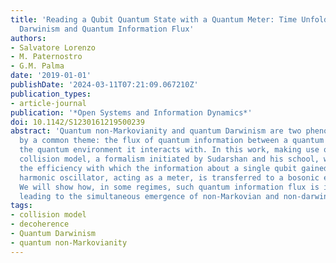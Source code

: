 ```yaml
---
title: 'Reading a Qubit Quantum State with a Quantum Meter: Time Unfolding of Quantum
  Darwinism and Quantum Information Flux'
authors:
- Salvatore Lorenzo
- M. Paternostro
- G.M. Palma
date: '2019-01-01'
publishDate: '2024-03-11T07:21:09.067210Z'
publication_types:
- article-journal
publication: '*Open Systems and Information Dynamics*'
doi: 10.1142/S1230161219500239
abstract: 'Quantum non-Markovianity and quantum Darwinism are two phenomena linked
  by a common theme: the flux of quantum information between a quantum system and
  the quantum environment it interacts with. In this work, making use of a quantum
  collision model, a formalism initiated by Sudarshan and his school, we will analyse
  the efficiency with which the information about a single qubit gained by a quantum
  harmonic oscillator, acting as a meter, is transferred to a bosonic environment.
  We will show how, in some regimes, such quantum information flux is inefficient,
  leading to the simultaneous emergence of non-Markovian and non-darwinistic behaviours.'
tags:
- collision model
- decoherence
- Quantum Darwinism
- quantum non-Markovianity
---
```

